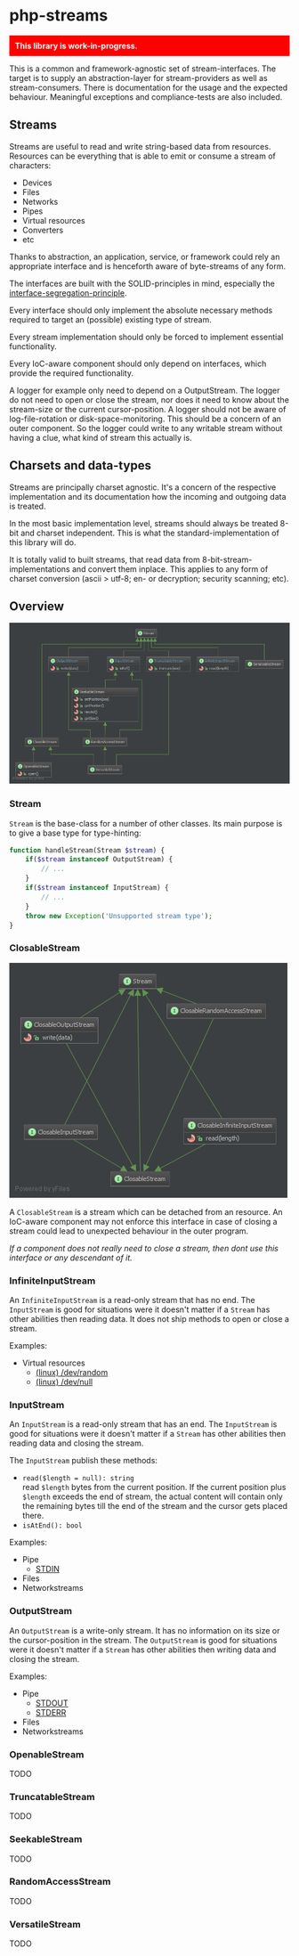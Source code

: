 php-streams
===========

<div style="background-color: red; color: white; font-weight: bold; padding: 10px; margin-top: 10px;">This library is work-in-progress.</div>

This is a common and framework-agnostic set of stream-interfaces. The target is to supply an abstraction-layer for stream-providers as well as stream-consumers. There is documentation for the usage and the expected behaviour. Meaningful exceptions and compliance-tests are also included.


Streams
-------

Streams are useful to read and write string-based data from resources. Resources can be everything that is able to emit or consume a stream of characters:

* Devices
* Files
* Networks
* Pipes
* Virtual resources
* Converters
* etc

Thanks to abstraction, an application, service, or framework could rely an appropriate interface and is henceforth aware of byte-streams of any form.

The interfaces are built with the SOLID-principles in mind, especially the [interface-segregation-principle](http://en.wikipedia.org/wiki/Interface_segregation_principle).

Every interface should only implement the absolute necessary methods required to target an (possible) existing type of stream.

Every stream implementation should only be forced to implement essential functionality.

Every IoC-aware component should only depend on interfaces, which provide the required functionality.

A logger for example only need to depend on a OutputStream. The logger do not need to open or close the stream, nor does it need to know about the stream-size or the current cursor-position. A logger should not be aware of log-file-rotation or disk-space-monitoring. This should be a concern of an outer component. So the logger could write to any writable stream without having a clue, what kind of stream this actually is.


Charsets and data-types
-----------------------

Streams are principally charset agnostic. It's a concern of the respective implementation and its documentation how the incoming and outgoing data is treated.

In the most basic implementation level, streams should always be treated 8-bit and charset independent. This is what the standard-implementation of this library will do.

It is totally valid to built streams, that read data from 8-bit-stream-implementations and convert them inplace. This applies to any form of charset conversion (ascii &gt; utf-8; en- or decryption; security scanning; etc).


Overview
--------

![Inheritance](assets/diagram.png)


### Stream

`Stream` is the base-class for a number of other classes. Its main purpose is to give a base type for type-hinting:

```PHP
function handleStream(Stream $stream) {
	if($stream instanceof OutputStream) {
		// ...
	}
	if($stream instanceof InputStream) {
		// ...
	}
	throw new Exception('Unsupported stream type');
}
```

### ClosableStream

![Inheritance](assets/diagram-closable.png)

A `ClosableStream` is a stream which can be detached from an resource. An IoC-aware component may not enforce this interface in case of closing a stream could lead to unexpected behaviour in the outer program.

*If a component does not really need to close a stream, then dont use this interface or any descendant of it.*


### InfiniteInputStream

An `InfiniteInputStream` is a read-only stream that has no end. The `InputStream` is good for situations were it doesn't matter if a `Stream` has other abilities then reading data. It does not ship methods to open or close a stream.

Examples:

* Virtual resources
  * [(linux) /dev/random](http://en.wikipedia.org/wiki//dev/random)
  * [(linux) /dev/null](http://en.wikipedia.org/wiki//dev/null)


### InputStream

An `InputStream` is a read-only stream that has an end. The `InputStream` is good for situations were it doesn't matter if a `Stream` has other abilities then reading data and closing the stream.

The `InputStream` publish these methods:

* `read($length = null): string`<br />read `$length` bytes from the current position. If the current position plus `$length` exceeds the end of stream, the actual content will contain only the remaining bytes till the end of the stream and the cursor gets placed there.
* `isAtEnd(): bool`

Examples:

* Pipe
  * [STDIN](http://en.wikipedia.org/wiki/Standard_streams#Standard_input_.28stdin.29)
* Files
* Networkstreams


### OutputStream

An `OutputStream` is a write-only stream. It has no information on its size or the cursor-position in the stream. The `OutputStream` is good for situations were it doesn't matter if a `Stream` has other abilities then writing data and closing the stream.

Examples:

* Pipe
  * [STDOUT](http://en.wikipedia.org/wiki/Standard_streams#Standard_output_.28stdout.29)
  * [STDERR](http://en.wikipedia.org/wiki/Standard_streams#Standard_error_.28stderr.29)
* Files
* Networkstreams


### OpenableStream

TODO


### TruncatableStream

TODO


### SeekableStream

TODO


### RandomAccessStream

TODO


### VersatileStream

TODO

